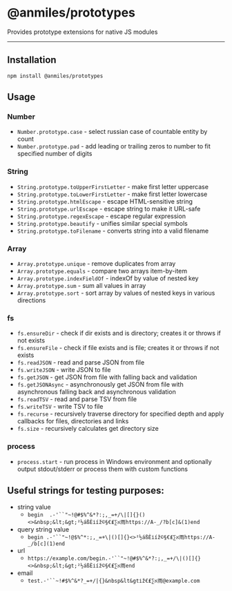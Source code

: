 # @anmiles/prototypes

Provides prototype extensions for native JS modules

----

## Installation
`npm install @anmiles/prototypes`

## Usage
### Number

- `Number.prototype.case` - select russian case of countable entity by count
- `Number.prototype.pad` - add leading or trailing zeros to number to fit specified number of digits

### String

- `String.prototype.toUpperFirstLetter` - make first letter uppercase
- `String.prototype.toLowerFirstLetter` - make first letter lowercase
- `String.prototype.htmlEscape` - escape HTML-sensitive string
- `String.prototype.urlEscape` - escape string to make it URL-safe
- `String.prototype.regexEscape` - escape regular expression
- `String.prototype.beautify` - unifies similar special symbols
- `String.prototype.toFilename` - converts string into a valid filename

### Array

- `Array.prototype.unique` - remove duplicates from array
- `Array.prototype.equals` - compare two arrays item-by-item
- `Array.prototype.indexFieldOf` - indexOf by value of nested key
- `Array.prototype.sum` - sum all values in array
- `Array.prototype.sort` - sort array by values of nested keys in various directions

### fs

- `fs.ensureDir` - check if dir exists and is directory; creates it or throws if not exists
- `fs.ensureFile` - check if file exists and is file; creates it or throws if not exists
- `fs.readJSON` - read and parse JSON from file
- `fs.writeJSON` - write JSON to file
- `fs.getJSON` - get JSON from file with falling back and validation
- `fs.getJSONAsync` - asynchronously get JSON from file with asynchronous falling back and asynchronous validation
- `fs.readTSV` - read and parse TSV from file
- `fs.writeTSV` - write TSV to file
- `fs.recurse` - recursively traverse directory for specified depth and apply callbacks for files, directories and links
- `fs.size` - recursively calculates get directory size

### process

- `process.start` - run process in Windows environment and optionally output stdout/stderr or process them with custom functions

## Useful strings for testing purposes:

- string value
  - `begin  .-'``"~!@#$%^&*?:;,_=+/\|[]{}()<>&nbsp;&lt;&gt;²½áßÈіíž©§€₤∑א雨https://A-_/?b[c]&(1)end`
- query string value
  - `begin .-'``"~!@$%^*:;,_=+\|()[]{}<>²½áßÈіíž©§€₤∑א雨https://A-_/b[c](1)end`
- url
  - `https://example.com/begin.-'``"~!@#$%^&*?:;,_=+/\|()[]{}<>&nbsp;&lt;&gt;²½áßÈіíž©§€₤∑א雨end`
- email
  - `test.-'``~!#$%^&*?_=+/|{}&nbsp&lt&gtіž€₤∑א雨@example.com`

